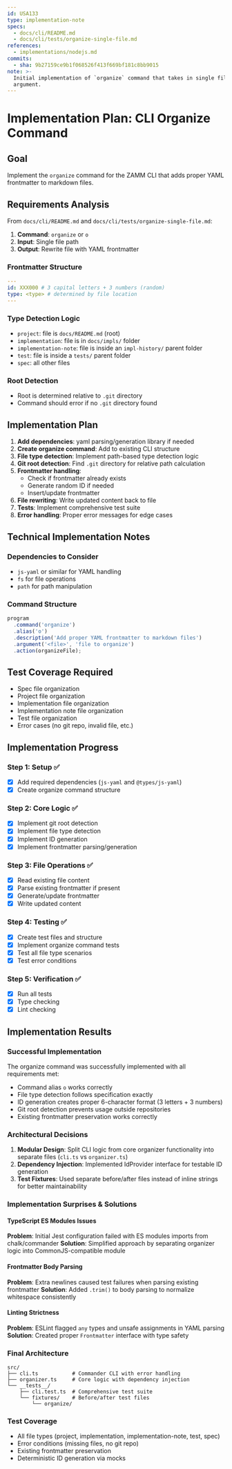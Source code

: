 ```yaml
---
id: USA133
type: implementation-note
specs:
  - docs/cli/README.md
  - docs/cli/tests/organize-single-file.md
references:
  - implementations/nodejs.md
commits:
  - sha: 9b27159ce9b1f068526f413f669bf181c8bb9015
note: >-
  Initial implementation of `organize` command that takes in single filename as
  argument.
---
```


# Implementation Plan: CLI Organize Command

## Goal

Implement the `organize` command for the ZAMM CLI that adds proper YAML frontmatter to markdown files.

## Requirements Analysis

From `docs/cli/README.md` and `docs/cli/tests/organize-single-file.md`:

1. **Command**: `organize` or `o`
2. **Input**: Single file path
3. **Output**: Rewrite file with YAML frontmatter

### Frontmatter Structure

```yaml
---
id: XXX000 # 3 capital letters + 3 numbers (random)
type: <type> # determined by file location
---
```

### Type Detection Logic

- `project`: file is `docs/README.md` (root)
- `implementation`: file is in `docs/impls/` folder
- `implementation-note`: file is inside an `impl-history/` parent folder
- `test`: file is inside a `tests/` parent folder
- `spec`: all other files

### Root Detection

- Root is determined relative to `.git` directory
- Command should error if no `.git` directory found

## Implementation Plan

1. **Add dependencies**: yaml parsing/generation library if needed
2. **Create organize command**: Add to existing CLI structure
3. **File type detection**: Implement path-based type detection logic
4. **Git root detection**: Find `.git` directory for relative path calculation
5. **Frontmatter handling**:
   - Check if frontmatter already exists
   - Generate random ID if needed
   - Insert/update frontmatter
6. **File rewriting**: Write updated content back to file
7. **Tests**: Implement comprehensive test suite
8. **Error handling**: Proper error messages for edge cases

## Technical Implementation Notes

### Dependencies to Consider

- `js-yaml` or similar for YAML handling
- `fs` for file operations
- `path` for path manipulation

### Command Structure

```typescript
program
  .command('organize')
  .alias('o')
  .description('Add proper YAML frontmatter to markdown files')
  .argument('<file>', 'file to organize')
  .action(organizeFile);
```

## Test Coverage Required

- Spec file organization
- Project file organization
- Implementation file organization
- Implementation note file organization
- Test file organization
- Error cases (no git repo, invalid file, etc.)

## Implementation Progress

### Step 1: Setup ✅

- [x] Add required dependencies (`js-yaml` and `@types/js-yaml`)
- [x] Create organize command structure

### Step 2: Core Logic ✅

- [x] Implement git root detection
- [x] Implement file type detection
- [x] Implement ID generation
- [x] Implement frontmatter parsing/generation

### Step 3: File Operations ✅

- [x] Read existing file content
- [x] Parse existing frontmatter if present
- [x] Generate/update frontmatter
- [x] Write updated content

### Step 4: Testing ✅

- [x] Create test files and structure
- [x] Implement organize command tests
- [x] Test all file type scenarios
- [x] Test error conditions

### Step 5: Verification ✅

- [x] Run all tests
- [x] Type checking
- [x] Lint checking

## Implementation Results

### Successful Implementation

The organize command was successfully implemented with all requirements met:

- Command alias `o` works correctly
- File type detection follows specification exactly
- ID generation creates proper 6-character format (3 letters + 3 numbers)
- Git root detection prevents usage outside repositories
- Existing frontmatter preservation works correctly

### Architectural Decisions

1. **Modular Design**: Split CLI logic from core organizer functionality into separate files (`cli.ts` vs `organizer.ts`)
2. **Dependency Injection**: Implemented IdProvider interface for testable ID generation
3. **Test Fixtures**: Used separate before/after files instead of inline strings for better maintainability

### Implementation Surprises & Solutions

#### TypeScript ES Modules Issues

**Problem**: Initial Jest configuration failed with ES modules imports from chalk/commander
**Solution**: Simplified approach by separating organizer logic into CommonJS-compatible module

#### Frontmatter Body Parsing

**Problem**: Extra newlines caused test failures when parsing existing frontmatter
**Solution**: Added `.trim()` to body parsing to normalize whitespace consistently

#### Linting Strictness

**Problem**: ESLint flagged `any` types and unsafe assignments in YAML parsing
**Solution**: Created proper `Frontmatter` interface with type safety

### Final Architecture

```
src/
├── cli.ts           # Commander CLI with error handling
├── organizer.ts     # Core logic with dependency injection
└── __tests__/
    ├── cli.test.ts  # Comprehensive test suite
    └── fixtures/    # Before/after test files
        └── organize/
```

### Test Coverage

- All file types (project, implementation, implementation-note, test, spec)
- Error conditions (missing files, no git repo)
- Existing frontmatter preservation
- Deterministic ID generation via mocks
